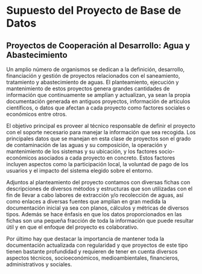 # Supuesto del Proyecto de Base de Datos
## Proyectos de Cooperación al Desarrollo: Agua y Abastecimiento

Un amplio número de organismos se dedican a la definición, desarrollo, financiación y gestión de proyectos relacionados con el saneamiento, tratamiento y abastecimiento de aguas. El planteamiento, ejecución y mantenimiento de estos proyectos genera grandes cantidades de información que continuamente se amplían y actualizan, ya sean la propia documentación generada en antiguos proyectos, información de artículos científicos, o datos que afectan a cada proyecto como factores sociales o económicos entre otros.

El objetivo principal es proveer al técnico responsable de definir el proyecto con el soporte necesario para manejar la información que sea recogida. Los principales datos que se manejan en esta clase de proyectos son el grado de contaminación de las aguas y su composición, la operación y mantenimiento de los sistemas y su ubicación, y los factores socio-económicos asociados a cada proyecto en concreto. Estos factores incluyen aspectos como la participación local, la voluntad de pago de los usuarios y el impacto del sistema elegido sobre el entorno.

Adjuntos al planteamiento del proyecto contamos con diversas fichas con descripciones de diversos métodos y estructuras que son utilizadas con el fin de llevar a cabo labores de extracción y/o recolección de aguas, así como enlaces a diversas fuentes que amplían en gran medida la documentación inicial ya sea con planos, cálculos y métricas de diversos tipos. Además se hace énfasis en que los datos proporcionados en las fichas son una pequeña fracción de toda la información que puede resultar útil y en que el enfoque del proyecto es colaborativo.

Por último hay que destacar la importancia de mantener toda la documentación actualizada con regularidad y que proyectos de este tipo tienen bastante profundidad y requieren de tener en cuenta diversos aspectos técnicos, socioeconómicos, medioambientales, financieros, administrativos y sociales.

